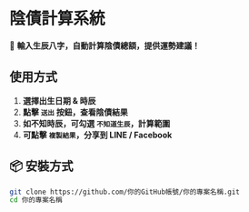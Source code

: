 # 陰債計算系統 

📜 **輸入生辰八字，自動計算陰債總額，提供運勢建議！**

##  **使用方式**
1. **選擇出生日期 & 時辰** 
2. **點擊 `送出` 按鈕，查看陰債結果**  
3. **如不知時辰，可勾選 `不知道生辰`，計算範圍**  
4. **可點擊 `複製結果`，分享到 LINE / Facebook**  

## 📦 **安裝方式**
```sh
git clone https://github.com/你的GitHub帳號/你的專案名稱.git
cd 你的專案名稱
